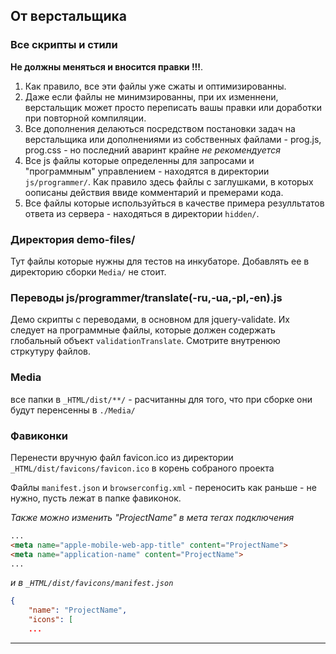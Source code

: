 ## Oт верстальщика

### Все скрипты и стили

__Не должны меняться и вносится правки !!!__.

1. Как правило, все эти файлы уже сжаты и оптимизированны.
1. Даже если файлы не минимзированны, при их изменнени, верстальщик может просто переписать вашы правки или доработки при повторной компиляции.
1. Все дополнения делаються посредством постановки задач на верстальщика или дополнениями из собственных файлами - prog.js, prog.css - но последний аваринт крайне *не рекомендуется*
1. Все js файлы которые определенны для запросами и "программным" управлением - находятся в директории `js/programmer/`. Как правило здесь файлы с заглушками, в которых оописаны действия ввиде комментарий и премерами кода.
1. Все файлы которые используйться в качестве примера резулльтатов ответа из сервера - находяться в директории `hidden/`.


### Директория demo-files/

Тут файлы которые нужны для тестов на инкубаторе. Добавлять ее в директорию сборки `Media/` не стоит.

### Переводы js/programmer/translate(-ru,-ua,-pl,-en).js

Демо скрипты с переводами, в основном для jquery-validate. Их следует на программные файлы, которые должен содержать глобальный объект `validationTranslate`. Смотрите внутренюю стркутуру файлов.

### Media

все папки в `_HTML/dist/**/` - расчитанны для того, что при сборке они будут перенсенны в `./Media/`


### Фавиконки

Перенести вручную файл favicon.ico из директории `_HTML/dist/faviсons/faviсon.ico` в корень собраного проекта

Файлы `manifest.json` и `browserconfig.xml` - переносить как раньше - не нужно, пусть лежат в папке фавиконок.

_Также можно изменить "ProjectName" в мета тегах подключения_

```html
...
<meta name="apple-mobile-web-app-title" content="ProjectName">
<meta name="application-name" content="ProjectName">
...
```

_и в `_HTML/dist/faviсons/manifest.json`_

```json
{
    "name": "ProjectName",
    "icons": [
    ...
```

---